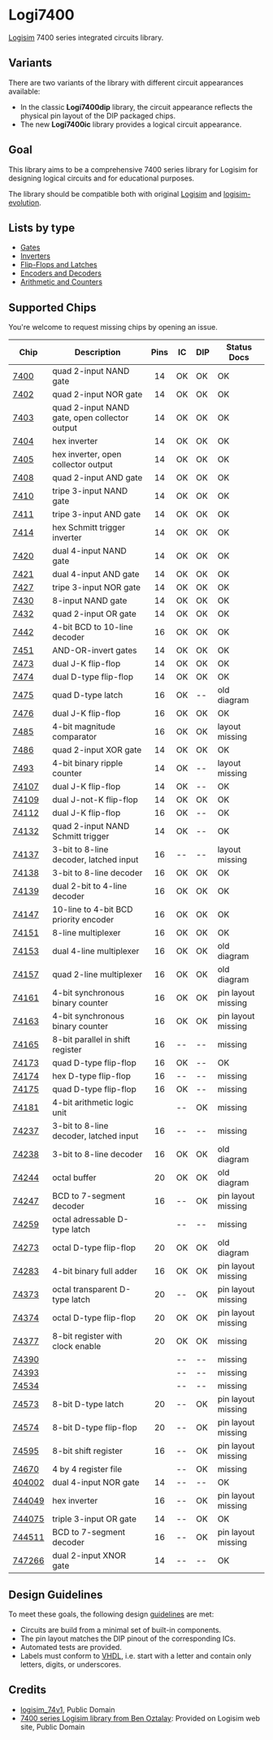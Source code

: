 # Logi7400

[Logisim](http://www.cburch.com/logisim/) 7400 series integrated circuits library.

## Variants

There are two variants of the library with different circuit appearances available:

* In the classic **Logi7400dip** library, the circuit appearance reflects the physical pin layout of the DIP packaged chips.
* The new **Logi7400ic** library provides a logical circuit appearance.

## Goal

This library aims to be a comprehensive 7400 series library for Logisim for designing logical circuits and for educational purposes.

The library should be compatible both with original [Logisim](http://www.cburch.com/logisim/) and [logisim-evolution](https://github.com/reds-heig/logisim-evolution).

## Lists by type

- [Gates](doc/gates.md)
- [Inverters](doc/inverters.md)
- [Flip-Flops and Latches](doc/flip_flops.md)
- [Encoders and Decoders](doc/encoders_decoders.md)
- [Arithmetic and Counters](doc/arithmetic.md)

## Supported Chips

You're welcome to request missing chips by opening an issue.

| Chip                    | Description                                   | Pins | IC  | DIP | Status Docs        |
| ----------------------- | --------------------------------------------- |:----:| --- | --- | ------------------ |
| [7400](doc/7400.md)     | quad 2-input NAND gate                        |  14  | OK  | OK  | OK                 |
| [7402](doc/7402.md)     | quad 2-input NOR gate                         |  14  | OK  | OK  | OK                 |
| [7403](doc/7403.md)     | quad 2-input NAND gate, open collector output |  14  | OK  | OK  | OK                 |
| [7404](doc/7404.md)     | hex inverter                                  |  14  | OK  | OK  | OK                 |
| [7405](doc/7405.md)     | hex inverter, open collector output           |  14  | OK  | OK  | OK                 |
| [7408](doc/7408.md)     | quad 2-input AND gate                         |  14  | OK  | OK  | OK                 |
| [7410](doc/7410.md)     | tripe 3-input NAND gate                       |  14  | OK  | OK  | OK                 |
| [7411](doc/7411.md)     | tripe 3-input AND gate                        |  14  | OK  | OK  | OK                 |
| [7414](doc/7414.md)     | hex Schmitt trigger inverter                  |  14  | OK  | OK  | OK                 |
| [7420](doc/7420.md)     | dual 4-input NAND gate                        |  14  | OK  | OK  | OK                 |
| [7421](doc/7421.md)     | dual 4-input AND gate                         |  14  | OK  | OK  | OK                 |
| [7427](doc/7427.md)     | tripe 3-input NOR gate                        |  14  | OK  | OK  | OK                 |
| [7430](doc/7430.md)     | 8-input NAND gate                             |  14  | OK  | OK  | OK                 |
| [7432](doc/7432.md)     | quad 2-input OR gate                          |  14  | OK  | OK  | OK                 |
| [7442](doc/7442.md)     | 4-bit BCD to 10-line decoder                  |  16  | OK  | OK  | OK                 |
| [7451](doc/7451.md)     | AND-OR-invert gates                           |  14  | OK  | OK  | OK                 |
| [7473](doc/7473.md)     | dual J-K flip-flop                            |  14  | OK  | OK  | OK                 |
| [7474](doc/7474.md)     | dual D-type flip-flop                         |  14  | OK  | OK  | OK                 |
| [7475](doc/7475.md)     | quad D-type latch                             |  16  | OK  | --  | old diagram        |
| [7476](doc/7476.md)     | dual J-K flip-flop                            |  16  | OK  | OK  | OK                 |
| [7485](doc/7485.md)     | 4-bit magnitude comparator                    |  16  | OK  | OK  | layout missing     |
| [7486](doc/7486.md)     | quad 2-input XOR gate                         |  14  | OK  | OK  | OK                 |
| [7493](doc/7493.md)     | 4-bit binary ripple counter                   |  14  | OK  | --  | layout missing     |
| [74107](doc/74107.md)   | dual J-K flip-flop                            |  14  | OK  | --  | OK                 |
| [74109](doc/74109.md)   | dual J-not-K flip-flop                        |  14  | OK  | OK  | OK                 |
| [74112](doc/74112.md)   | dual J-K flip-flop                            |  16  | OK  | --  | OK                 |
| [74132](doc/74132.md)   | quad 2-input NAND Schmitt trigger             |  14  | OK  | --  | OK                 |
| [74137](doc/74137.md)   | 3-bit to 8-line decoder, latched input        |  16  | --  | --  | layout missing     |
| [74138](doc/74138.md)   | 3-bit to 8-line decoder                       |  16  | OK  | OK  | OK                 |
| [74139](doc/74139.md)   | dual 2-bit to 4-line decoder                  |  16  | OK  | OK  | OK                 |
| [74147](doc/74147.md)   | 10-line to 4-bit BCD priority encoder         |  16  | OK  | OK  | OK                 |
| [74151](doc/74151.md)   | 8-line multiplexer                            |  16  | OK  | OK  | OK                 |
| [74153](doc/74153.md)   | dual 4-line multiplexer                       |  16  | OK  | OK  | old diagram        |
| [74157](doc/74157.md)   | quad 2-line multiplexer                       |  16  | OK  | OK  | old diagram        |
| [74161](doc/74161.md)   | 4-bit synchronous binary counter              |  16  | OK  | OK  | pin layout missing |
| [74163](doc/74163.md)   | 4-bit synchronous binary counter              |  16  | OK  | OK  | pin layout missing |
| [74165](doc/74165.md)   | 8-bit parallel in shift register              |  16  | --  | --  | missing            |
| [74173](doc/74173.md)   | quad D-type flip-flop                         |  16  | OK  | --  | OK                 |
| [74174](doc/74174.md)   | hex D-type flip-flop                          |  16  | --  | --  | missing            |
| [74175](doc/74175.md)   | quad D-type flip-flop                         |  16  | OK  | --  | missing            |
| [74181](doc/74181.md)   | 4-bit arithmetic logic unit                   |      | --  | OK  | missing            |
| [74237](doc/74237.md)   | 3-bit to 8-line decoder, latched input        |  16  | --  | --  | missing            |
| [74238](doc/74238.md)   | 3-bit to 8-line decoder                       |  16  | OK  | OK  | old diagram        |
| [74244](doc/74244.md)   | octal buffer                                  |  20  | OK  | OK  | old diagram        |
| [74247](doc/74247.md)   | BCD to 7-segment decoder                      |  16  | --  | OK  | pin layout missing |
| [74259](doc/74259.md)   | octal adressable D-type latch                 |      | --  | --  | missing            |
| [74273](doc/74273.md)   | octal D-type flip-flop                        |  20  | OK  | OK  | old diagram        |
| [74283](doc/74283.md)   | 4-bit binary full adder                       |  16  | OK  | OK  | pin layout missing |
| [74373](doc/74373.md)   | octal transparent D-type latch                |  20  | --  | OK  | pin layout missing |
| [74374](doc/74374.md)   | octal D-type flip-flop                        |  20  | OK  | OK  | pin layout missing |
| [74377](doc/74377.md)   | 8-bit register with clock enable              |  20  | OK  | OK  | missing            |
| [74390](doc/74390.md)   |                                               |      | --  | --  | missing            |
| [74393](doc/74393.md)   |                                               |      | --  | --  | missing            |
| [74534](doc/74534.md)   |                                               |      | --  | --  | missing            |
| [74573](doc/74573.md)   | 8-bit D-type latch                            |  20  | --  | OK  | pin layout missing |
| [74574](doc/74574.md)   | 8-bit D-type flip-flop                        |  20  | --  | OK  | pin layout missing |
| [74595](doc/74595.md)   | 8-bit shift register                          |  16  | --  | OK  | pin layout missing |
| [74670](doc/74670.md)   | 4 by 4 register file                          |      | --  | OK  | missing            |
| [404002](doc/744002.md) | dual 4-input NOR gate                         |  14  | --  | --  | OK                 |
| [744049](doc/744049.md) | hex inverter                                  |  16  | --  | OK  | pin layout missing |
| [744075](doc/744075.md) | triple 3-input OR gate                        |  14  | --  | OK  | OK                 |
| [744511](doc/744511.md) | BCD to 7-segment decoder                      |  16  | --  | OK  | pin layout missing |
| [747266](doc/747266.md) | dual 2-input XNOR gate                        |  14  | --  | --  | OK                 |

## Design Guidelines

To meet these goals, the following design [guidelines](guidelines.md) are met:

* Circuits are build from a minimal set of built-in components.
* The pin layout matches the DIP pinout of the corresponding ICs.
* Automated tests are provided.
* Labels must conform to [VHDL](https://en.wikipedia.org/wiki/VHDL), i.e. start with a letter and contain only letters, digits, or underscores.

## Credits

* [logisim_74v1](http://74x.weebly.com/blog/library-of-7400-logic-for-logisim), Public Domain
* [7400 series Logisim library from Ben Oztalay](http://www.cburch.com/logisim/download/7400-lib.zip): Provided on Logisim web site, Public Domain
